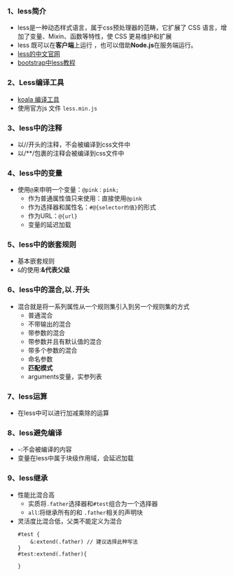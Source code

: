 ### 1、less简介
+ less是一种动态样式语言，属于css预处理器的范畴，它扩展了 CSS 语言，增加了变量、Mixin、函数等特性，使 CSS 更易维护和扩展
+ less 既可以在**客户端**上运行 ，也可以借助**Node.js**在服务端运行。
+ [less的中文官网](http://lesscss.cn)
+ [bootstrap中less教程](http://www.bootcss.com/p/lesscss)
 
### 2、Less编译工具
+ [koala 编译工具](www.koala-app.com) 
+ 使用官方js 文件 `less.min.js`
	
### 3、less中的注释
+ 以//开头的注释，不会被编译到css文件中  
+ 以/**/包裹的注释会被编译到css文件中  
	
### 4、less中的变量
+ 使用`@`来申明一个变量：`@pink：pink;`
	- 作为普通属性值只来使用：直接使用`@pink`
	- 作为选择器和属性名：`#@{selector的值}`的形式
	- 作为URL：`@{url}`
	- 变量的延迟加载

### 5、less中的嵌套规则
+ 基本嵌套规则
+ `&`的使用:**&代表父级**

### 6、less中的混合,以`.`开头
+ 混合就是将一系列属性从一个规则集引入到另一个规则集的方式
	- 普通混合      
	- 不带输出的混合
	- 带参数的混合
	- 带参数并且有默认值的混合
	- 带多个参数的混合
	- 命名参数
	- **匹配模式**
	- arguments变量，实参列表  
	
### 7、less运算
+ 在less中可以进行加减乘除的运算

### 8、less避免编译
+ `~`:不会被编译的内容
+ 变量在less中属于块级作用域，会延迟加载
### 9、less继承
+ 性能比混合高
  - 实质将`.father`选择器和`#test`组合为一个选择器
  - `all`:将继承所有的和 `.father`相关的声明块
+ 灵活度比混合低，父类不能定义为混合
  ```
  #test {
	  &:extend(.father)	// 建议选择此种写法
  }
  #test:extend(.father){

  }
  ```
	
		     